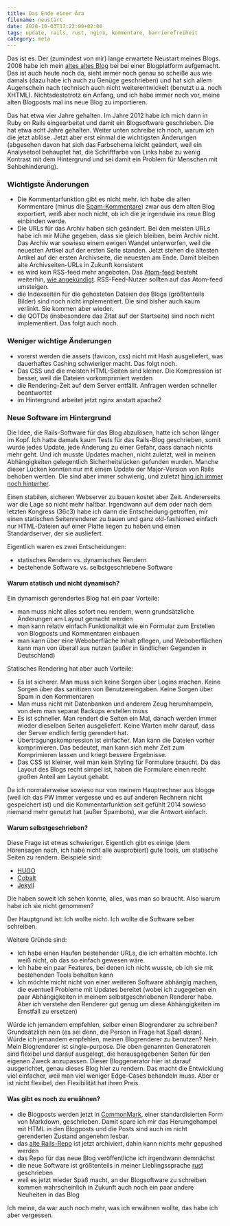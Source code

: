 ```yaml
---
title: Das Ende einer Ära
filename: neustart
date: 2020-10-03T17:22:00+02:00
tags: update, rails, rust, nginx, kommentare, barrierefreiheit
category: meta
---
```


Das ist es. Der (zumindest von mir) lange erwartete Neustart meines Blogs. 2008 habe ich mein [altes altes Blog](https://stu.blogger.de/) bei bei einer Blogplatform aufgemacht. Das ist auch heute noch da, sieht immer noch genau so scheiße aus wie damals (dazu habe ich auch zu Genüge geschrieben) und hat sich allem Augenschein nach technisch auch nicht weiterentwickelt (benutzt u.a. noch XHTML). Nichtsdestotrotz ein Anfang, und ich habe immer noch vor, meine alten Blogposts mal ins neue Blog zu importieren.

Das hat etwa vier Jahre gehalten. Im Jahre 2012 habe ich mich dann in Ruby on Rails eingearbeitet und damit ein Blogsoftware geschrieben. Die hat etwa acht Jahre gehalten. Weiter unten schreibe ich noch, warum ich die jetzt ablöse. Jetzt aber erst einmal die wichtigsten Änderungen (abgesehen davon hat sich das Farbschema leicht geändert, weil ein Analysetool behauptet hat, die Schriftfarbe von Links habe zu wenig Kontrast mit dem Hintergrund und sei damit ein Problem für Menschen mit Sehbehinderung).

### Wichtigste Änderungen

- Die Kommentarfunktion gibt es nicht mehr. Ich habe die alten Kommentare (minus die [Spam-Kommentare](/blogposts/203)) zwar aus dem alten Blog exportiert, weiß aber noch nicht, ob ich die je irgendwie ins neue Blog einbinden werde.
- Die URLs für das Archiv haben sich geändert. Bei den meisten URLs habe ich mir Mühe gegeben, dass sie gleich bleiben, beim Archiv nicht. Das Archiv war sowieso einem ewigen Wandel unterworfen, weil die neuesten Artikel auf der ersten Seite standen. Jetzt stehen die ältesten Artikel auf der ersten Archivseite, die neuesten am Ende. Damit bleiben alte Archivseiten-URLs in Zukunft konsistent
- es wird kein RSS-feed mehr angeboten. Das [Atom-feed](/feed.atom) besteht weiterhin, [wie angekündigt](/blogposts/236). RSS-Feed-Nutzer sollten auf das Atom-feed umsteigen.
- die Indexseiten für die gehosteten Dateien des Blogs (größtenteils Bilder) sind noch nicht implementiert. Die sind bisher auch kaum verlinkt. Sie kommen aber wieder.
- die QOTDs (insbesondere das Zitat auf der Startseite) sind noch nicht implementiert. Das folgt auch noch.

### Weniger wichtige Änderungen

- vorerst werden die assets (favicon, css) nicht mit Hash ausgeliefert, was dauerhaftes Cashing schwieriger macht. Das folgt noch.
- Das CSS und die meisten HTML-Seiten sind kleiner. Die Kompression ist besser, weil die Dateien vorkomprimiert werden
- die Rendering-Zeit auf dem Server entfällt. Anfragen werden schneller beantwortet
- im Hintergrund arbeitet jetzt nginx anstatt apache2

### Neue Software im Hintergrund

Die Idee, die Rails-Software für das Blog abzulösen, hatte ich schon länger im Kopf. Ich hatte damals kaum Tests für das Rails-Blog geschrieben, somit wurde jedes Update, jede Änderung zu einer Gefahr, dass danach nichts mehr geht. Und ich musste Updates machen, nicht zuletzt, weil in meinen Abhängigkeiten gelegentlich Sicherheitslücken gefunden wurden. Manche dieser Lücken konnten nur mit einem Update der Major-Version von Rails behoben werden. Die sind aber immer schwierig, und zuletzt [hing ich immer noch hinterher](/blogposts/227).

Einen stabilen, sicheren Webserver zu bauen kostet aber Zeit. Andererseits war die Lage so nicht mehr haltbar. Irgendwann auf dem oder nach dem letzten Kongress (36c3) habe ich dann die Entscheidung getroffen, mir einen statischen Seitenrenderer zu bauen und ganz old-fashioned einfach nur HTML-Dateien auf einer Platte liegen zu haben und einen Standardserver, der sie ausliefert.

Eigentlich waren es zwei Entscheidungen:
- statisches Rendern vs. dynamisches Rendern
- bestehende Software vs. selbstgeschriebene Software

#### Warum statisch und nicht dynamisch?

Ein dynamisch gerendertes Blog hat ein paar Vorteile:
- man muss nicht alles sofort neu rendern, wenn grundsätzliche Änderungen am Layout gemacht werden
- man kann relativ einfach Funktionalität wie ein Formular zum Erstellen von Blogposts und Kommentaren einbauen
- man kann über eine Weboberfläche Inhalt pflegen, und Weboberflächen kann man von überall aus nutzen (außer in ländlichen Gegenden in Deutschland)

Statisches Rendering hat aber auch Vorteile:
- Es ist sicherer. Man muss sich keine Sorgen über Logins machen. Keine Sorgen über das sanitizen von Benutzereingaben. Keine Sorgen über Spam in den Kommentaren
- Man muss nicht mit Datenbanken und anderem Zeug herumhampeln, von dem man separat Backups erstellen muss
- Es ist schneller. Man rendert die Seiten ein Mal, danach werden immer wieder dieselben Seiten ausgeliefert. Keine Warten mehr darauf, dass der Server endlich fertig gerendert hat.
- Übertragungskompression ist einfacher. Man kann die Dateien vorher komprimieren. Das bedeutet, man kann sich mehr Zeit zum Komprimieren lassen und kriegt bessere Ergebnisse.
- Das CSS ist kleiner, weil man kein Styling für Formulare braucht. Da das Layout des Blogs recht simpel ist, haben die Formulare einen recht großen Anteil am Layout gehabt.

Da ich normalerweise sowieso nur von meinem Hauptrechner aus blogge (weil ich das PW immer vergesse und es auf anderen Rechnern nicht gespeichert ist) und die Kommentarfunktion seit gefühlt 2014 sowieso niemand mehr genutzt hat (außer Spambots), war die Antwort einfach.

#### Warum selbstgeschrieben?

Diese Frage ist etwas schwieriger. Eigentlich gibt es einige (dem Hörensagen nach, ich habe nicht alle ausprobiert) gute tools, um statische Seiten zu rendern. Beispiele sind:
- [HUGO](https://gohugo.io/)
- [Cobalt](https://github.com/cobalt-org/cobalt.rs)
- [Jekyll](https://jekyllrb.com/)

Die haben soweit ich sehen konnte, alles, was man so braucht. Also warum habe ich sie nicht genommen?

Der Hauptgrund ist: Ich wollte nicht. Ich wollte die Software selber schreiben.

Weitere Gründe sind:
- Ich habe einen Haufen bestehender URLs, die ich erhalten möchte. Ich weiß nicht, ob das so einfach gewesen wäre.
- Ich habe ein paar Features, bei denen ich nicht wusste, ob ich sie mit bestehenden Tools behalten kann
- Ich möchte micht nicht von einer weiteren Software abhängig machen, die eventuell Probleme mit Updates bereitet (wobei ich zugegeben ein paar Abhängigkeiten in meinem selbstgeschriebenen Renderer habe. Aber ich verstehe den Renderer gut genug um diese Abhängigkeiten im Ernstfall zu ersetzen)

Würde ich jemandem empfehlen, selber einen Blogrenderer zu schreiben? Grundsätzlich nein (es sei denn, die Person in Frage hat Spaß daran). Würde ich jemandem empfehlen, meinen Blogrenderer zu benutzen? Nein. Mein Blogrenderer ist single-purpose. Die oben genannten Generatoren sind flexibel und darauf ausgelegt, die herausgegebenen Seiten für den eigenen Zweck anzupassen. Dieser Bloggenerator hier ist darauf ausgerichtet, genau dieses Blog hier zu rendern. Das macht die Entwicklung viel einfacher, weil man viel weniger Edge-Cases behandeln muss. Aber er ist nicht flexibel, den Flexibilität hat ihren Preis.

#### Was gibt es noch zu erwähnen?

- die Blogposts werden jetzt in [CommonMark](https://commonmark.org/), einer standardisierten Form von Markdown, geschrieben. Damit spare ich mir das Herumgehampel mit HTML in den Blogposts und die Posts sind auch im nicht gerenderten Zustand angenehm lesbar.
- das [alte Rails-Repo](https://github.com/GKnirps/stublog) ist jetzt archiviert, dahin kann nichts mehr gepushed werden
- das Repo für das neue Blog veröffentliche ich irgendwann demnächst
- die neue Software ist größtenteils in meiner Lieblingssprache [rust](https://www.rust-lang.org/) geschrieben
- weil es jetzt wieder Spaß macht, an der Blogsoftware zu schreiben kommen wahrscheinlich in Zukunft auch noch ein paar andere Neuheiten in das Blog

Ich meine, da war auch noch mehr, was ich erwähnen wollte, das habe ich aber vergessen.
